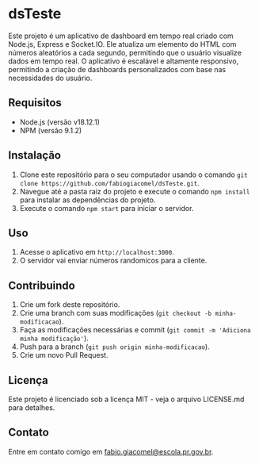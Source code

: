 # dsTeste

Este projeto é um aplicativo de dashboard em tempo real criado com Node.js, Express e Socket.IO. Ele atualiza um elemento do HTML com números aleatórios a cada segundo, permitindo que o usuário visualize dados em tempo real. O aplicativo é escalável e altamente responsivo, permitindo a criação de dashboards personalizados com base nas necessidades do usuário.

## Requisitos

- Node.js (versão v18.12.1)
- NPM (versão 9.1.2)

## Instalação

1. Clone este repositório para o seu computador usando o comando `git clone https://github.com/fabiogiacomel/dsTeste.git`.
2. Navegue até a pasta raiz do projeto e execute o comando `npm install` para instalar as dependências do projeto.
3. Execute o comando `npm start` para iniciar o servidor.

## Uso

1. Acesse o aplicativo em `http://localhost:3000`.
2. O servidor vai enviar números randomicos para a cliente.

## Contribuindo

1. Crie um fork deste repositório.
2. Crie uma branch com suas modificações (`git checkout -b minha-modificacao`).
3. Faça as modificações necessárias e commit (`git commit -m 'Adiciona minha modificação'`).
4. Push para a branch (`git push origin minha-modificacao`).
5. Crie um novo Pull Request.

## Licença

Este projeto é licenciado sob a licença MIT - veja o arquivo LICENSE.md para detalhes.

## Contato

Entre em contato comigo em <fabio.giacomel@escola.pr.gov.br>.
